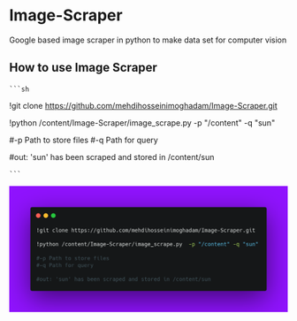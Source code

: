 # Image-Scraper
Google based image scraper in python to make data set for computer vision

## How to use Image Scraper


    ```sh
!git clone https://github.com/mehdihosseinimoghadam/Image-Scraper.git

!python /content/Image-Scraper/image_scrape.py  -p "/content" -q "sun"

#-p Path to store files
#-q Path for query

#out: 'sun' has been scraped and stored in /content/sun

    ```

<p align="center">
  <img src="How_to_use.png" alt="Size Limit CLI" width="738">
</p>
